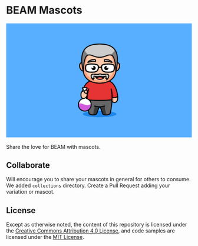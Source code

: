 # BEAM Mascots

![Mascot](./collections/1.jpg)

Share the love for BEAM with mascots.

## Collaborate

Will encourage you to share your mascots in general for others to consume. We
added `collections` directory. Create a Pull Request adding your variation or
mascot.

## License

Except as otherwise noted, the content of this repository is licensed under the
[Creative Commons Attribution 4.0 License](https://creativecommons.org/licenses/by/4.0/),
and code samples are licensed under the [MIT License](https://github.com/straw-hat-team/.github/blob/7c5cea0e47ea7427d2600ee8fcce8fc9bb794718/LICENSE).
